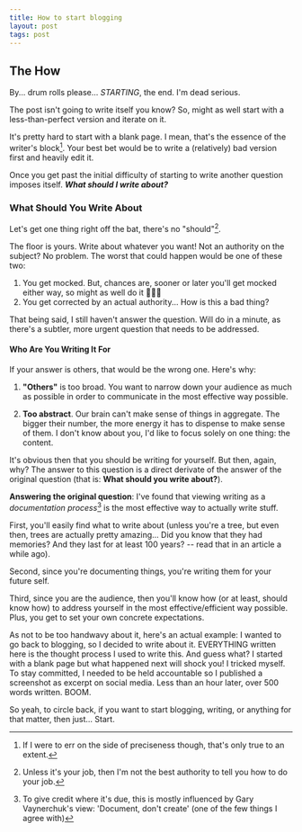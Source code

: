 ```yaml
---
title: How to start blogging
layout: post
tags: post
---
```


## The How

By... drum rolls please... _STARTING_, the end. I'm dead serious.

The post isn't going to write itself you know? So, might as well start with a less-than-perfect version and iterate on it.

It's pretty hard to start with a blank page. I mean, that's the essence of the writer's block[^1]. Your best bet would be to write a (relatively) bad version first and heavily edit it.

Once you get past the initial difficulty of starting to write another question imposes itself. **_What should I write about?_**

### What Should You Write About

Let's get one thing right off the bat, there's no "should"[^2].

The floor is yours. Write about whatever you want! Not an authority on the subject? No problem. The worst that could happen would be one of these two:

1. You get mocked. But, chances are, sooner or later you'll get mocked either way, so might as well do it 🤷🏻‍♂️
2. You get corrected by an actual authority... How is this a bad thing?

That being said, I still haven't answer the question. Will do in a minute, as there's a subtler, more urgent question that needs to be addressed.

#### Who Are You Writing It For

If your answer is others, that would be the wrong one. Here's why:

1. **"Others"** is too broad. You want to narrow down your audience as much as possible in order to communicate in the most effective way possible.

2. **Too abstract**. Our brain can't make sense of things in aggregate. The bigger their number, the more energy it has to dispense to make sense of them. I don't know about you, I'd like to focus solely on one thing: the content.

It's obvious then that you should be writing for yourself. But then, again, why? The answer to this question is a direct derivate of the answer of the original question (that is: **What should you write about?**).

**Answering the original question**: I've found that viewing writing as a _documentation process_[^3] is the most effective way to actually write stuff.

First, you'll easily find what to write about (unless you're a tree, but even then, trees are actually pretty amazing... Did you know that they had memories? And they last for at least 100 years? -- read that in an article a while ago).

Second, since you're documenting things, you're writing them for your future self.

Third, since you are the audience, then you'll know how (or at least, should know how) to address yourself in the most effective/efficient way possible. Plus, you get to set your own concrete expectations.

As not to be too handwavy about it, here's an actual example: I wanted to go back to blogging, so I decided to write about it. EVERYTHING written here is the thought process I used to write this. And guess what? I started with a blank page but what happened next will shock you! I tricked myself. To stay committed, I needed to be held accountable so I published a screenshot as excerpt on social media. Less than an hour later, over 500 words written. BOOM.

So yeah, to circle back, if you want to start blogging, writing, or anything for that matter, then just... Start.

[^1]: If I were to err on the side of preciseness though, that's only true to an extent.
[^2]: Unless it's your job, then I'm not the best authority to tell you how to do your job.
[^3]: To give credit where it's due, this is mostly influenced by Gary Vaynerchuk's view: 'Document, don't create' (one of the few things I agree with)
